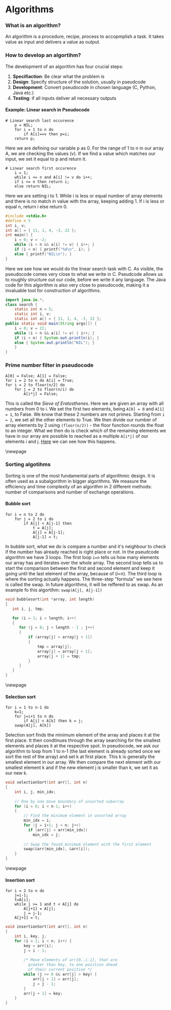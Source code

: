 # Algorithms

### What is an algorithm?

An algorithm is a procedure, recipe, process to accopmplish a task. It takes value as input and delivers a value as output.

### How to develop an algortihm?

The development of an algorithm has four crucial steps:

1. **Specifiaction**: Be clear what the problem is
2. **Design**: Specify structure of the solution, usually in pseudcode
3. **Development**: Convert pseudocode in chosen language (C, Python, Java etc.)
4. **Testing**:  if all inputs deliver all necessary outputs

#### Example: Linear search in Pseudocode

```Pseudocode
# Linear search last occurence
    p = NIL;                        
    for i = 1 to n do               
        if A[i]==v then p=i;        
    return p;                     
```
Here we are defining our variable p as 0. For the range of 1 to n in our array A, we are checking the values (v). If we find a value which matches our input, we set it equal to p and return it.


```Pseudocode
# Linear search first occurence
    i = 1;
    while i <= n and A[i] != v do i++;
    if i <= n then return i;
    else return NIL;
```
Here we are setting i to 1. While i is less  or equal number of array elements and there is no match in value with the array, keeping adding 1. If i is less or equal n, return i else return 0.

```C
#include <stdio.h>
#define n 5
int i, v;
int a[] = { 11, 1, 4, -3, 22 };
int main() {
    i = 0; v = -2;
    while (i < n && a[i] != v) { i++; }
    if (i < n) { printf("%d\n", i); }
    else { printf("NIL\n"); }
}
```
Here we see how we would do the linear search task with C. As visible, the pseudocode comes very close to what we write in C. Pseudcode allows us to roughly structure out our code, before we write it any language. The Java code for this algorithm is also very close to pseudocode, making it a invaluable tool for construction of algorithms.

```Java
import java.io.*;
class search {
    static int n = 5;
    static int i, v;
    static int a[] = { 11, 1, 4, -3, 22 };
public static void main(String args[]) {
    i = 0; v = 22;
    while (i < n && a[i] != v) { i++; }
    if (i < n) { System.out.println(i); }
    else { System.out.println("NIL"); }
    }
}
```

### Prime number filter in pseudocode

```Pseudocode
A[0] = False; A[1] = False;
for i = 2 to n do A[i] = True;
for i = 2 to floor(n/2) do
    for j = 2 to floor(n/i) do
        A[i*j] = False;
```
This is called the *Sieve of Eratosthenes*. Here we are given an array with all numbers from 0 to i. We set the first two elements, being ```A[0] = 0``` and ```A[1] = 1```, to False. We know that these 2 numbers are not primes. Starting from ```i = 2```, we set all the other elements to True. We then divide our number of array elements by 2 using ```(floor(n/2))``` - the floor function rounds the float to an integer. What we then do is check which of the remaining elements we have in our array are possible to reached as a multiple ```A[i*j]``` of our elements i and j. [Here](https://upload.wikimedia.org/wikipedia/commons/b/b9/Sieve_of_Eratosthenes_animation.gif) we can see how this happens. 

\newpage

### Sorting algotihms

Sorting is one of the most fundamental parts of algorithmic design. It is often used as a subalgorithm in bigger algorithms. We measure the efficiency and time complexity of an algorithm in 2 different methods: number of comparisons and number of exchange operations.

#### Bubble sort

```
for i = n to 2 do
    for j = 2 to i do
        if A[j] < A[j-1] then
            t = A[j];
            A[j] = A[j-1];
            A[j-1] = t;
```

In bubble sort, what we do is compare a number and it's neighbour to check if the number has already reached is right place or not.  In the pseudcode algorithm we have 3 loops. The first loop ```i=n``` tells us how many elements our array has and iterates over the whole array. The second loop tells us to start the comparison between the first and second element and keep it going until the last element of the array, because of (i=n). The third loop is where the sorting actually happens. The three-step "formula" we see here is called the swap. In future algorithms, it will be reffered to as swap. As an example fo this algortihm: ```swap(A[j], A[j-1])```

```C
void bubblesort(int *array, int length)  
{
   int i, j, tmp;

   for (i = 1; i < length; i++)
   {
      for (j = 0; j < length - 1 ; j++) 
      {
          if (array[j] > array[j + 1]) 
          {
              tmp = array[j];
              array[j] = array[j + 1];
              array[j + 1] = tmp;
          }
      }
   }
}
```
\newpage

#### Selection sort

```
for i = 1 to n-1 do
    k=1;
    for j=i+1 to n do
        if A[j] < A[k] then k = j;
    swap(A[j], A[k])
```
Selection sort finds the minimum element of the array and places it at the first place. It then condtinues through the array searching for the smallest elements and places it at the respective spot. In pseudocode, we ask our algorithm to loop from 1 to n-1 (the last element is already sorted once we sort the rest of the array) and set k at first place. This k is generally the smallest element in our array. We then compare the next element with our smallest element k and if the new element j is smaller than k, we set it as our new k.

```C
void selectionSort(int arr[], int n) 
{ 
    int i, j, min_idx; 
  
    // One by one move boundary of unsorted subarray 
    for (i = 0; i < n-1; i++) 
    { 
        // Find the minimum element in unsorted array 
        min_idx = i; 
        for (j = i+1; j < n; j++) 
          if (arr[j] < arr[min_idx]) 
            min_idx = j; 
  
        // Swap the found minimum element with the first element 
        swap(&arr[min_idx], &arr[i]); 
    } 
} 
```
\newpage

#### Insertion sort

```
for i = 2 to n do
    j=i-1;
    t=A[i];
    while j >= 1 and t < A[j] do
        A[j+1] = A[j];
        j = j-1;
    A[j+1] = t;
```



```C
void insertionSort(int arr[], int n)
{
    int i, key, j;
    for (i = 1; i < n; i++) {
        key = arr[i];
        j = i - 1;
 
        /* Move elements of arr[0..i-1], that are
          greater than key, to one position ahead
          of their current position */
        while (j >= 0 && arr[j] > key) {
            arr[j + 1] = arr[j];
            j = j - 1;
        }
        arr[j + 1] = key;
    }
}
```
